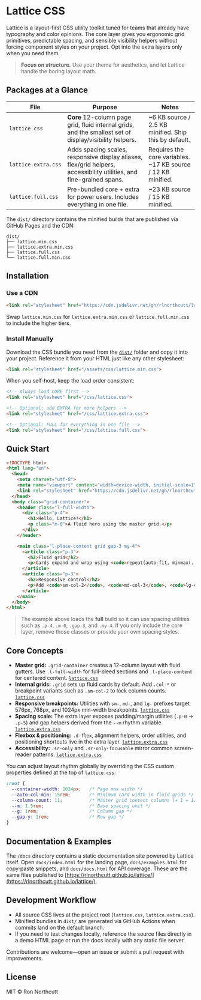 # Lattice CSS

Lattice is a layout-first CSS utility toolkit tuned for teams that already have typography and color opinions. The core layer gives you ergonomic grid primitives, predictable spacing, and sensible visibility helpers without forcing component styles on your project. Opt into the extra layers only when you need them.

> **Focus on structure.** Use your theme for aesthetics, and let Lattice handle the boring layout math.

## Packages at a Glance 

| File | Purpose | Notes |
| --- | --- | --- |
| `lattice.css` | **Core** 12-column page grid, fluid internal grids, and the smallest set of display/visibility helpers. | ~6 KB source / 2.5 KB minified. Ship this by default. |
| `lattice.extra.css` | Adds spacing scales, responsive display aliases, flex/grid helpers, accessibility utilities, and fine-grained spans. | Requires the core variables. ~17 KB source / 12 KB minified. |
| `lattice.full.css` | Pre-bundled core + extra for power users. Includes everything in one file. | ~23 KB source / 15 KB minified. |

The `dist/` directory contains the minified builds that are published via GitHub Pages and the CDN:

```text
dist/
├── lattice.min.css
├── lattice.extra.min.css
├── lattice.full.css
└── lattice.full.min.css
```

## Installation

### Use a CDN

```html
<link rel="stylesheet" href="https://cdn.jsdelivr.net/gh/rlnorthcutt/lattice/dist/lattice.min.css">
```

Swap `lattice.min.css` for `lattice.extra.min.css` or `lattice.full.min.css` to include the higher tiers.

### Install Manually

Download the CSS bundle you need from the [`dist/`](dist) folder and copy it into your project. Reference it from your HTML just like any other stylesheet:

```html
<link rel="stylesheet" href="/assets/css/lattice.min.css">
```

When you self-host, keep the load order consistent:

```html
<!-- Always load CORE first -->
<link rel="stylesheet" href="/css/lattice.css">

<!-- Optional: add EXTRA for more helpers -->
<link rel="stylesheet" href="/css/lattice.extra.css">

<!-- Optional: FULL for everything in one file -->
<link rel="stylesheet" href="/css/lattice.full.css">
```

## Quick Start

```html
<!DOCTYPE html>
<html lang="en">
  <head>
    <meta charset="utf-8">
    <meta name="viewport" content="width=device-width, initial-scale=1">
    <link rel="stylesheet" href="https://cdn.jsdelivr.net/gh/rlnorthcutt/lattice/dist/lattice.full.min.css">
  </head>
  <body class="grid-container">
    <header class="l-full-width">
      <div class="p-4">
        <h1>Hello, Lattice!</h1>
        <p class="m-0">A fluid hero using the master grid.</p>
      </div>
    </header>

    <main class="l-place-content grid gap-3 my-4">
      <article class="p-3">
        <h2>Fluid grid</h2>
        <p>Cards expand and wrap using <code>repeat(auto-fit, minmax(...))</code>.</p>
      </article>
      <article class="p-3">
        <h2>Responsive control</h2>
        <p>Add <code>sm-col-2</code>, <code>md-col-3</code>, <code>lg-col-4</code> to force column counts at breakpoints.</p>
      </article>
    </main>
  </body>
</html>
```

> The example above loads the **full** build so it can use spacing utilities such as `.p-4`, `.m-0`, `.gap-3`, and `.my-4`. If you only include the core layer, remove those classes or provide your own spacing styles.

## Core Concepts

- **Master grid:** `.grid-container` creates a 12-column layout with fluid gutters. Use `.l-full-width` for full-bleed sections and `.l-place-content` for centered content. [`lattice.css`](lattice.css)
- **Internal grids:** `.grid` sets up fluid cards by default. Add `.col-*` or breakpoint variants such as `.sm-col-2` to lock column counts. [`lattice.css`](lattice.css)
- **Responsive breakpoints:** Utilities with `sm-`, `md-`, and `lg-` prefixes target 576px, 768px, and 1024px min-width breakpoints. [`lattice.css`](lattice.css)
- **Spacing scale:** The extra layer exposes padding/margin utilities (`.p-0` → `.p-5`) and gap helpers derived from the `--m` rhythm variable. [`lattice.extra.css`](lattice.extra.css)
- **Flexbox & positioning:** `.d-flex`, alignment helpers, order utilities, and positioning shortcuts live in the extra layer. [`lattice.extra.css`](lattice.extra.css)
- **Accessibility:** `.sr-only` and `.sr-only-focusable` mirror common screen-reader patterns. [`lattice.extra.css`](lattice.extra.css)

You can adjust layout rhythm globally by overriding the CSS custom properties defined at the top of `lattice.css`:

```css
:root {
  --container-width: 1024px;   /* Page max width */
  --auto-col-min: 15rem;       /* Minimum card width in fluid grids */
  --column-count: 11;          /* Master grid content columns (+ 1 = 12 total) */
  --m: 1.5rem;                 /* Base spacing unit */
  --g: 1rem;                   /* Column gap */
  --gap-y: 1rem;               /* Row gap */
}
```

## Documentation & Examples

The `/docs` directory contains a static documentation site powered by Lattice itself. Open `docs/index.html` for the landing page, `docs/examples.html` for copy‑paste snippets, and `docs/docs.html` for API coverage. These are the same files published to [https://rlnorthcutt.github.io/lattice/](https://rlnorthcutt.github.io/lattice/).

## Development Workflow

- All source CSS lives at the project root (`lattice.css`, `lattice.extra.css`).
- Minified bundles in `dist/` are generated via GitHub Actions when commits land on the default branch.
- If you need to test changes locally, reference the source files directly in a demo HTML page or run the docs locally with any static file server.

Contributions are welcome—open an issue or submit a pull request with improvements.

## License

MIT © Ron Northcutt
